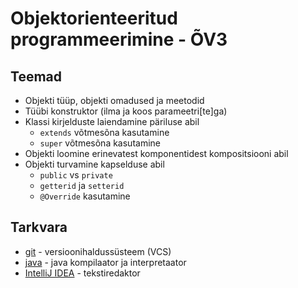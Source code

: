 # Objektorienteeritud programmeerimine - &Otilde;V3
## Teemad
* Objekti t&uuml;&uuml;p, objekti omadused ja meetodid
* T&uuml;&uuml;bi konstruktor (ilma ja koos parameetri[te]ga)
* Klassi kirjelduste laiendamine p&auml;riluse abil
    * `extends` v&otilde;tmes&otilde;na kasutamine
    * `super` v&otilde;tmes&otilde;na kasutamine
* Objekti loomine erinevatest komponentidest kompositsiooni abil
* Objekti turvamine kapselduse abil
    * `public` vs `private`
    * `getterid` ja `setterid`
    * `@Override` kasutamine

## Tarkvara
* [git](https://git-scm.com/download/win) - versioonihalduss&uuml;steem (VCS)
* [java](https://www.oracle.com/technetwork/java/javase/downloads/index.html) - java kompilaator ja interpretaator
* [IntelliJ IDEA](https://www.jetbrains.com/idea/?fromMenu) - tekstiredaktor